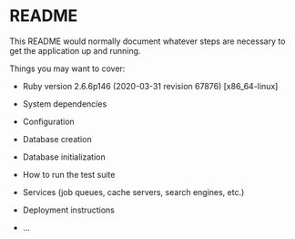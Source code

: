 # README

This README would normally document whatever steps are necessary to get the
application up and running.

Things you may want to cover:

* Ruby version  2.6.6p146 (2020-03-31 revision 67876) [x86_64-linux]

* System dependencies

* Configuration

* Database creation

* Database initialization

* How to run the test suite

* Services (job queues, cache servers, search engines, etc.)

* Deployment instructions

* ...
